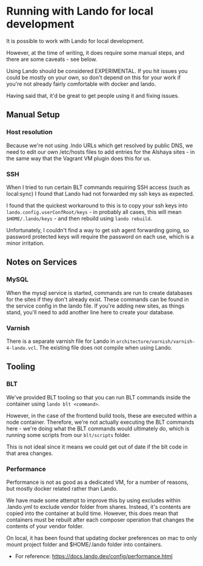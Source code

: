 # Running with Lando for local development

It is possible to work with Lando for local development.

However, at the time of writing, it does require some manual steps, and there are some caveats - see below.

Using Lando should be considered EXPERIMENTAL. If you hit issues you could be mostly on your own, so don't depend on
this for your work if you're not already fairly comfortable with docker and lando.

Having said that, it'd be great to get people using it and fixing issues.

## Manual Setup

### Host resolution

Because we're not using .lndo URLs which get resolved by public DNS, we need to edit our own /etc/hosts files to add
entries for the Alshaya sites - in the same way that the Vagrant VM plugin does this for us.

### SSH

When I tried to run certain BLT commands requiring SSH access (such as local:sync) I found that Lando had not forwarded
my ssh keys as expected.

I found that the quickest workaround to this is to copy your ssh keys into `lando.config.userConfRoot/keys` - in probably
all cases, this will mean `$HOME/.lando/keys` - and then rebuild using `lando rebuild`.

Unfortunately, I couldn't find a way to get ssh agent forwarding going, so password protected keys will require the
password on each use, which is a minor irritation.

## Notes on Services

### MySQL

When the mysql service is started, commands are run to create databases for the sites if they don't already exist. These
commands can be found in the service config in the lando file. If you're adding new sites, as things stand, you'll
need to add another line here to create your database.

### Varnish

There is a separate varnish file for Lando in `architecture/varnish/varnish-4-lando.vcl`. The existing file does not
compile when using Lando.

## Tooling

### BLT

We've provided BLT tooling so that you can run BLT commands inside the container using `lando blt <command>`.

However, in the case of the frontend build tools, these are executed within a node container. Therefore, we're not
actually executing the BLT commands here - we're doing what the BLT commands would ultimately do, which is running some
 scripts from our `blt/scripts` folder.

This is not ideal since it means we could get out of date if the blt code in that area changes.

### Performance

Performance is not as good as a dedicated VM, for a number of reasons, but mostly docker related rather than Lando.

We have made some attempt to improve this by using excludes within .lando.yml to exclude vendor folder from shares.
Instead, it's contents are copied into the container at build time. However, this does mean that containers must be
rebuilt after each composer operation that changes the contents of your vendor folder.

On local, it has been found that updating docker preferences on mac to only mount project folder and $HOME/.lando
folder into containers.

- For reference: https://docs.lando.dev/config/performance.html

